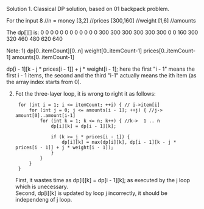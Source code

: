 Solution 1. Classical DP solution, based on 01 backpack problem.

For the input 
8  //n = money
[3,2] //prices
[300,160] //weight
[1,6] //amounts

The dp[][] is:
0 0 0 0 0 0 0 0 0 
0 0 0 300 300 300 300 300 300 
0 0 160 300 320 460 480 620 640 

Note:
1)
   dp[0..itemCount][0..n]
   weight[0..itemCount-1]
   prices[0..itemCount-1]
   amounts[0..itemCount-1]
   
   dp[i - 1][k - j * prices[i - 1]] + j * weight[i - 1];
   here the first "i - 1" means the first i - 1 items, the second and the third "i-1" actually means the ith item (as the array index starts from 0).
   
2) Fot the three-layer loop, it is wrong to right it as follows:
      
        for (int i = 1; i <= itemCount; ++i) { // i->item[i]
            for (int j = 0; j <= amounts[i - 1]; ++j) { //j-> amount[0]..amount[i-1]
                for (int k = 1; k <= n; k++) { //k->  1 .. n
                    dp[i][k] = dp[i - 1][k];
                    
                    if (k >= j * prices[i - 1]) {
                        dp[i][k] = max(dp[i][k], dp[i - 1][k - j * prices[i - 1]] + j * weight[i - 1]);
                    }
                }
            }
        }
		
	First, it wastes time as dp[i][k] = dp[i - 1][k]; as executed by the j loop which is unecessary.	
	Second, dp[i][k] is updated by loop j incorrectly, it should be independeng of j loop.